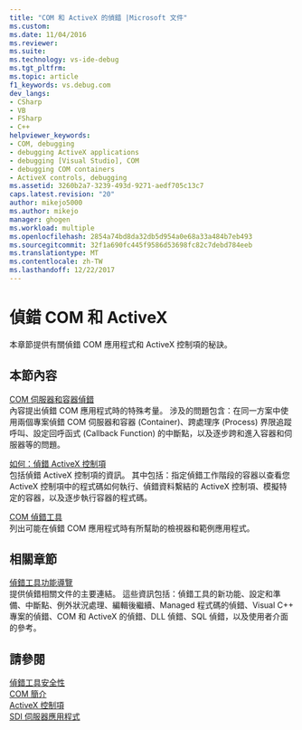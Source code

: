 ```yaml
---
title: "COM 和 ActiveX 的偵錯 |Microsoft 文件"
ms.custom: 
ms.date: 11/04/2016
ms.reviewer: 
ms.suite: 
ms.technology: vs-ide-debug
ms.tgt_pltfrm: 
ms.topic: article
f1_keywords: vs.debug.com
dev_langs:
- CSharp
- VB
- FSharp
- C++
helpviewer_keywords:
- COM, debugging
- debugging ActiveX applications
- debugging [Visual Studio], COM
- debugging COM containers
- ActiveX controls, debugging
ms.assetid: 3260b2a7-3239-493d-9271-aedf705c13c7
caps.latest.revision: "20"
author: mikejo5000
ms.author: mikejo
manager: ghogen
ms.workload: multiple
ms.openlocfilehash: 2854a74bd8da32db5d954a0e68a33a484b7eb493
ms.sourcegitcommit: 32f1a690fc445f9586d53698fc82c7debd784eeb
ms.translationtype: MT
ms.contentlocale: zh-TW
ms.lasthandoff: 12/22/2017
---
```

# <a name="com-and-activex-debugging"></a>偵錯 COM 和 ActiveX
本章節提供有關偵錯 COM 應用程式和 ActiveX 控制項的秘訣。  
  
## <a name="in-this-section"></a>本節內容  
 [COM 伺服器和容器偵錯](../debugger/com-server-and-container-debugging.md)  
 內容提出偵錯 COM 應用程式時的特殊考量。 涉及的問題包含：在同一方案中使用兩個專案偵錯 COM 伺服器和容器 (Container)、跨處理序 (Process) 界限追蹤呼叫、設定回呼函式 (Callback Function) 的中斷點，以及逐步跨和進入容器和伺服器等的問題。  
  
 [如何：偵錯 ActiveX 控制項](../debugger/how-to-debug-an-activex-control.md)  
 包括偵錯 ActiveX 控制項的資訊。 其中包括：指定偵錯工作階段的容器以查看您 ActiveX 控制項中的程式碼如何執行、偵錯資料繫結的 ActiveX 控制項、模擬特定的容器，以及逐步執行容器的程式碼。  
  
 [COM 偵錯工具](../debugger/com-debugging-tools.md)  
 列出可能在偵錯 COM 應用程式時有所幫助的檢視器和範例應用程式。  
  
## <a name="related-sections"></a>相關章節  
 [偵錯工具功能導覽](../debugger/debugger-feature-tour.md)  
 提供偵錯相關文件的主要連結。 這些資訊包括：偵錯工具的新功能、設定和準備、中斷點、例外狀況處理、編輯後繼續、Managed 程式碼的偵錯、Visual C++ 專案的偵錯、COM 和 ActiveX 的偵錯、DLL 偵錯、SQL 偵錯，以及使用者介面的參考。  
  
## <a name="see-also"></a>請參閱  
 [偵錯工具安全性](../debugger/debugger-security.md)   
 [COM 簡介](/cpp/atl/introduction-to-com)   
 [ActiveX 控制項](/cpp/mfc/activex-controls)   
 [SDI 伺服器應用程式](../debugger/sdi-server-applications.md)